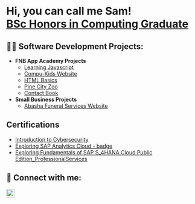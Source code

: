 <h1>Hi, you can call me Sam! <br/><a href="https://github.com/joshmadakor1">BSc Honors in Computing Graduate</a>

<h2>👨‍💻 Software Development Projects:</h2>

- <b>FNB App Academy Projects</b>
  - [Learning Javascript](https://github.com/sam-mnisi/Learning-JS)
  - [Compu-Kids Website](https://github.com/sam-mnisi/Compu-Kids-Website)
  - [HTML Basics](https://github.com/sam-mnisi/HTML-Basics)
  - [Pine City Zoo](https://github.com/sam-mnisi/Pine-City-Zoo)
  - [Contact Book](https://github.com/sam-mnisi/Contact-Book)
- <b>Small Business Projects</b>
  - [Abasha Funeral Services Website](https://abashafuneralservice.co.za/)

<h2>Certifications</h2>

- [Introduction to Cybersecurity](https://drive.google.com/file/d/1CA8jnW50xWzEU_SZc6RNhFdG1sxVrnnh/view?usp=drive_link)
- [Exploring SAP Analytics Cloud - badge](https://drive.google.com/file/d/1X184NGDSSIB7O44-B5aMwGJHuew75Gnd/view?usp=drive_link)
- [Exploring Fundamentals of SAP S_4HANA Cloud Public Edition_ProfessionalServices](https://drive.google.com/file/d/1zU56E9JLbugLnv-nbpIszaBxbTKi7FVv/view?usp=drive_link)

<h2> 🤳 Connect with me:</h2>

[<img align="left" alt="JoshMadakor | LinkedIn" width="22px" src="https://cdn.jsdelivr.net/npm/simple-icons@v3/icons/linkedin.svg" />][linkedin]

[linkedin]: https://www.linkedin.com/in/samukelisiwe-mnisi/

<!--
**joshmadakor1/joshmadakor1** is a ✨ _special_ ✨ repository because its `README.md` (this file) appears on your GitHub profile.

Here are some ideas to get you started:

- 🔭 I’m currently working on ...
- 🌱 I’m currently learning ...
- 👯 I’m looking to collaborate on ...
- 🤔 I’m looking for help with ...
- 💬 Ask me about ...
- 📫 How to reach me: ...
- 😄 Pronouns: ...
- ⚡ Fun fact: ...
-->
